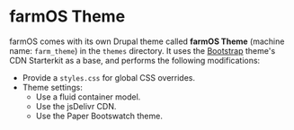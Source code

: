 # farmOS Theme

farmOS comes with its own Drupal theme called **farmOS Theme** (machine name:
`farm_theme`) in the `themes` directory. It uses the
[Bootstrap](https://drupal.org/project/bootstrap) theme's CDN Starterkit
as a base, and performs the following modifications:

* Provide a `styles.css` for global CSS overrides.
* Theme settings:
    * Use a fluid container model.
    * Use the jsDelivr CDN.
    * Use the Paper Bootswatch theme.
